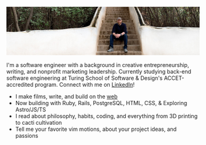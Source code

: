 ![](banner.jpg)

I'm a software engineer with a background in creative entrepreneurship, writing, and nonprofit marketing leadership.
Currently studying back-end software engineering at Turing School of Software & Design's ACCET-accredited program.
Connect with me on [LinkedIn](https://www.linkedin.com/in/ajongaro)!

- I make films, write, and build on the [web](https://www.breakthetwitch.com)
- Now building with Ruby, Rails, PostgreSQL, HTML, CSS, & Exploring Astro/JS/TS
- I read about philosophy, habits, coding, and everything from 3D printing to cacti cultivation
- Tell me your favorite vim motions, about your project ideas, and passions
